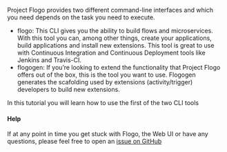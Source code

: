 Project Flogo provides two different command-line interfaces and which you need depends on the task you need to execute.

* flogo: This CLI gives you the ability to build flows and microservices. With this tool you can, among other things, create your applications, build applications and install new extensions. This tool is great to use with Continuous Integration and Continuous Deployment tools like Jenkins and Travis-CI.
* flogogen: If you’re looking to extend the functionality that Project Flogo offers out of the box, this is the tool you want to use. Flogogen generates the scafolding used by extensions (activity/trigger) developers to build new extensions.

In this tutorial you will learn how to use the first of the two CLI tools

#### Help
If at any point in time you get stuck with Flogo, the Web UI or have any questions, please feel free to open an [issue on GitHub](https://github.com/TIBCOSoftware/flogo/issues)
